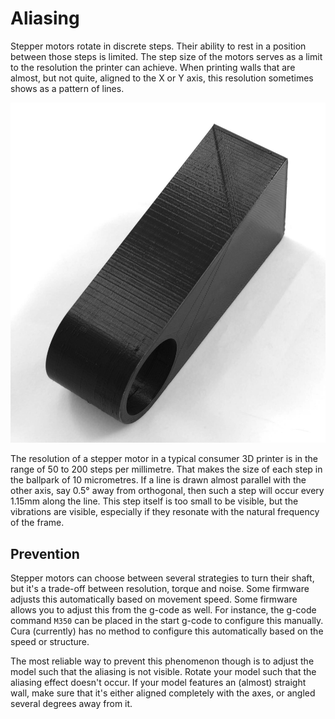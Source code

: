 Aliasing
====
Stepper motors rotate in discrete steps. Their ability to rest in a position between those steps is limited. The step size of the motors serves as a limit to the resolution the printer can achieve. When printing walls that are almost, but not quite, aligned to the X or Y axis, this resolution sometimes shows as a pattern of lines.

![The aliasing pattern showing on the sides of this object](images/aliasing.jpg)

The resolution of a stepper motor in a typical consumer 3D printer is in the range of 50 to 200 steps per millimetre. That makes the size of each step in the ballpark of 10 micrometres. If a line is drawn almost parallel with the other axis, say 0.5° away from orthogonal, then such a step will occur every 1.15mm along the line. This step itself is too small to be visible, but the vibrations are visible, especially if they resonate with the natural frequency of the frame.

Prevention
----
Stepper motors can choose between several strategies to turn their shaft, but it's a trade-off between resolution, torque and noise. Some firmware adjusts this automatically based on movement speed. Some firmware allows you to adjust this from the g-code as well. For instance, the g-code command `M350` can be placed in the start g-code to configure this manually. Cura (currently) has no method to configure this automatically based on the speed or structure.

The most reliable way to prevent this phenomenon though is to adjust the model such that the aliasing is not visible. Rotate your model such that the aliasing effect doesn't occur. If your model features an (almost) straight wall, make sure that it's either aligned completely with the axes, or angled several degrees away from it.